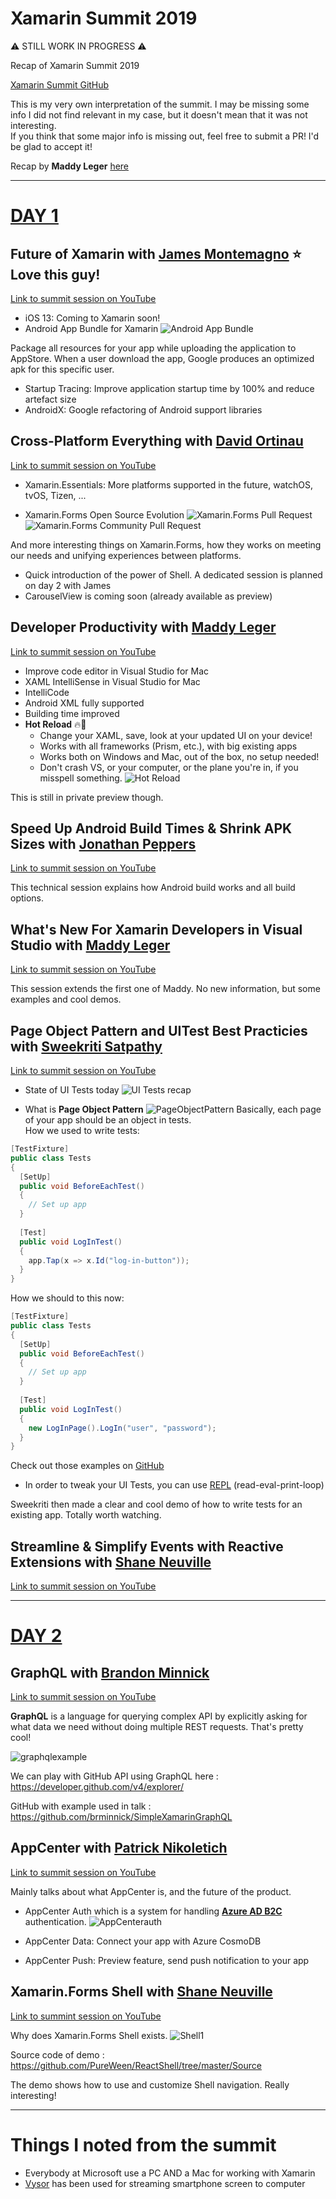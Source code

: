 # Xamarin Summit 2019

:warning: STILL WORK IN PROGRESS :warning:

Recap of Xamarin Summit 2019

[Xamarin Summit GitHub](https://github.com/xamarindevelopersummit/XamDevSummit2019)

This is my very own interpretation of the summit. I may be missing some info I did not find relevant in my case, but it doesn't mean that it was not interesting.  
If you think that some major info is missing out, feel free to submit a PR! I'd be glad to accept it!

Recap by **Maddy Leger** [here](https://devblogs.microsoft.com/xamarin/recapping-xamarin-developer-summit/)

---

# [DAY 1](https://www.youtube.com/watch?v=YJ8TiRCsLl4)

## Future of Xamarin with [James Montemagno](https://twitter.com/jamesmontemagno) :star: Love this guy!
[Link to summit session on YouTube](https://youtu.be/YJ8TiRCsLl4?t=996)

- iOS 13: Coming to Xamarin soon!
- Android App Bundle for Xamarin
![Android App Bundle](images/AndroidAppBundle.png)

Package all resources for your app while uploading the application to AppStore. When a user download the app, Google produces an optimized apk for this specific user.

- Startup Tracing: Improve application startup time by 100% and reduce artefact size
- AndroidX: Google refactoring of Android support libraries

## Cross-Platform Everything with [David Ortinau](https://twitter.com/davidortinau)
[Link to summit session on YouTube](https://youtu.be/YJ8TiRCsLl4?t=2425)

- Xamarin.Essentials: More platforms supported in the future, watchOS, tvOS, Tizen, ...

- Xamarin.Forms Open Source Evolution
![Xamarin.Forms Pull Request](images/XamarinFormsPR.png)
![Xamarin.Forms Community Pull Request](images/XamarinFormsCommunityPR.png)

And more interesting things on Xamarin.Forms, how they works on meeting our needs and unifying experiences between platforms.

- Quick introduction of the power of Shell. A dedicated session is planned on day 2 with James
- CarouselView is coming soon (already available as preview)

## Developer Productivity with [Maddy Leger](https://twitter.com/maddyleger1)
[Link to summit session on YouTube](https://youtu.be/YJ8TiRCsLl4?t=3746)

- Improve code editor in Visual Studio for Mac
- XAML IntelliSense in Visual Studio for Mac
- IntelliCode
- Android XML fully supported
- Building time improved
- **Hot Reload** :fire::repeat:
  - Change your XAML, save, look at your updated UI on your device!
  - Works with all frameworks (Prism, etc.), with big existing apps
  - Works both on Windows and Mac, out of the box, no setup needed!
  - Don't crash VS, or your computer, or the plane you're in, if you misspell something.
![Hot Reload](images/VSHotReload.png)

This is still in private preview though.

## Speed Up Android Build Times & Shrink APK Sizes with [Jonathan Peppers](https://twitter.com/JonathanPeppers)
[Link to summit session on YouTube](https://youtu.be/YJ8TiRCsLl4?t=5910)

This technical session explains how Android build works and all build options.  

## What's New For Xamarin Developers in Visual Studio with [Maddy Leger](https://twitter.com/maddyleger1)
[Link to summit session on YouTube](https://youtu.be/YJ8TiRCsLl4?t=9355)

This session extends the first one of Maddy. No new information, but some examples and cool demos.

## Page Object Pattern and UITest Best Practicies with [Sweekriti Satpathy](https://twitter.com/SweekritiS)
[Link to summit session on YouTube](https://youtu.be/YJ8TiRCsLl4?t=16514)

- State of UI Tests today
![UI Tests recap](images/XamarinUITestRecap.PNG)

- What is **Page Object Pattern**
![PageObjectPattern](images/PageObjectPattern.PNG)
Basically, each page of your app should be an object in tests.  
How we used to write tests:
```csharp
[TestFixture]
public class Tests
{
  [SetUp]
  public void BeforeEachTest()
  {
    // Set up app
  }
  
  [Test]
  public void LogInTest()
  {
    app.Tap(x => x.Id("log-in-button"));
  }
}
```
How we should to this now:
```csharp
[TestFixture]
public class Tests
{
  [SetUp]
  public void BeforeEachTest()
  {
    // Set up app
  }
  
  [Test]
  public void LogInTest()
  {
    new LogInPage().LogIn("user", "password");
  }
}
```
Check out those examples on [GitHub](https://github.com/xamarin-automation-service/uitest-pop-example)

- In order to tweak your UI Tests, you can use [REPL](https://docs.microsoft.com/en-us/appcenter/test-cloud/uitest/working-with-repl?tabs=vswin) (read-eval-print-loop)

Sweekriti then made a clear and cool demo of how to write tests for an existing app. Totally worth watching.

## Streamline & Simplify Events with Reactive Extensions with [Shane Neuville](https://twitter.com/pureween)
[Link to summit session on YouTube](https://youtu.be/YJ8TiRCsLl4?t=16514)





---

# [DAY 2](https://www.youtube.com/watch?v=t1cQsenAmNo)

## GraphQL with [Brandon Minnick](https://twitter.com/TheCodeTraveler) 
[Link to summit session on YouTube](https://youtu.be/t1cQsenAmNo?t=18547)

**GraphQL** is a language for querying complex API by explicitly asking for what data we need without doing multiple REST requests. That's pretty cool!

![graphqlexample](images/GraphQLExample.PNG)

We can play with GitHub API using GraphQL here :  
https://developer.github.com/v4/explorer/

GitHub with example used in talk :  
https://github.com/brminnick/SimpleXamarinGraphQL

## AppCenter with [Patrick Nikoletich](https://twitter.com/lbcpat)
[Link to summit session on YouTube](https://youtu.be/t1cQsenAmNo?t=22166)

Mainly talks about what AppCenter is, and the future of the product.

- AppCenter Auth which is a system for handling **[Azure AD B2C](https://azure.microsoft.com/en-us/services/active-directory-b2c/)** authentication.
![AppCenterauth](images/AppCenterAuth.PNG)

- AppCenter Data: Connect your app with Azure CosmoDB
- AppCenter Push: Preview feature, send push notification to your app

## Xamarin.Forms Shell with [Shane Neuville](https://twitter.com/pureween)
[Link to summint session on YouTube](https://youtu.be/t1cQsenAmNo?t=25752)

Why does Xamarin.Forms Shell exists.
![Shell1](images/Shell1.PNG)

Source code of demo :  
https://github.com/PureWeen/ReactShell/tree/master/Source

The demo shows how to use and customize Shell navigation. Really interesting!

--- 

# Things I noted from the summit

- Everybody at Microsoft use a PC AND a Mac for working with Xamarin
- [Vysor](https://www.vysor.io/) has been used for streaming smartphone screen to computer

